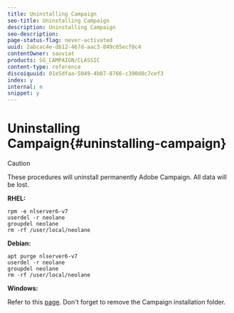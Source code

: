 ```yaml
---
title: Uninstalling Campaign
seo-title: Uninstalling Campaign
description: Uninstalling Campaign
seo-description: 
page-status-flag: never-activated
uuid: 2abcac4e-db12-467d-aac3-849c65ecf0c4
contentOwner: sauviat
products: SG_CAMPAIGN/CLASSIC
content-type: reference
discoiquuid: 01e5dfaa-5049-4b07-8766-c390d8c7cef3
index: y
internal: n
snippet: y
---
```


# Uninstalling Campaign{#uninstalling-campaign}

>[!CAUTION]
>
>These procedures will uninstall permanently Adobe Campaign. All data will be lost.

**RHEL:**

```
rpm -e nlserver6-v7
userdel -r neolane
groupdel neolane
rm -rf /user/local/neolane
```

**Debian:**

```
apt purge nlserver6-v7
userdel -r neolane
groupdel neolane
rm -rf /user/local/neolane
```

**Windows:**

Refer to this [page](../../migration/using/migrating-in-windows-for-adobe-campaign-7.md#deleting-and-cleansing-adobe-campaign-previous-version). Don't forget to remove the Campaign installation folder.
